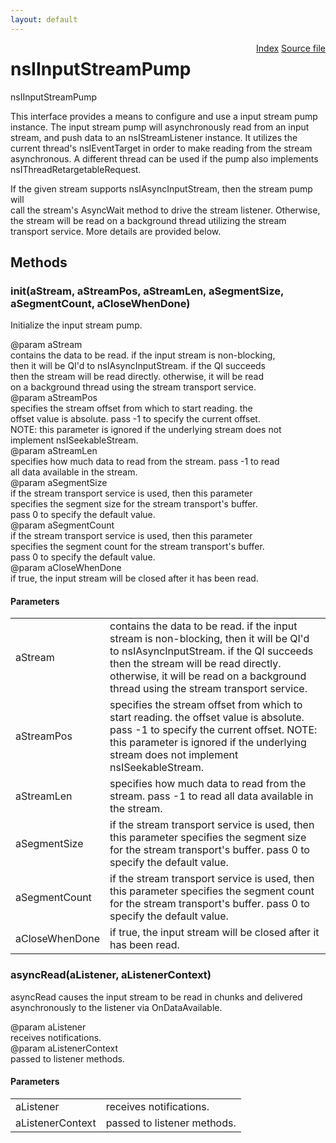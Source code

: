 ```yaml
---
layout: default
---
```

<div class='links' style='float:right'><a href="../index.html">Index</a>
<a href="http://dxr.mozilla.org/mozilla-central/source/netwerk/base/public/nsIInputStreamPump.idl">Source file</a>
</div>

# nsIInputStreamPump #
  
nsIInputStreamPump  
  
This interface provides a means to configure and use a input stream pump  
instance.  The input stream pump will asynchronously read from an input  
stream, and push data to an nsIStreamListener instance.  It utilizes the  
current thread's nsIEventTarget in order to make reading from the stream  
asynchronous. A different thread can be used if the pump also implements  
nsIThreadRetargetableRequest.  
  
If the given stream supports nsIAsyncInputStream, then the stream pump will  
call the stream's AsyncWait method to drive the stream listener.  Otherwise,  
the stream will be read on a background thread utilizing the stream  
transport service.  More details are provided below.  
  

## Methods ##

### init(aStream, aStreamPos, aStreamLen, aSegmentSize, aSegmentCount, aCloseWhenDone) ###
  
Initialize the input stream pump.  
  
@param aStream  
       contains the data to be read.  if the input stream is non-blocking,  
       then it will be QI'd to nsIAsyncInputStream.  if the QI succeeds  
       then the stream will be read directly.  otherwise, it will be read  
       on a background thread using the stream transport service.  
@param aStreamPos  
       specifies the stream offset from which to start reading.  the  
       offset value is absolute.  pass -1 to specify the current offset.  
       NOTE: this parameter is ignored if the underlying stream does not  
       implement nsISeekableStream.  
@param aStreamLen  
       specifies how much data to read from the stream.  pass -1 to read  
       all data available in the stream.  
@param aSegmentSize  
       if the stream transport service is used, then this parameter  
       specifies the segment size for the stream transport's buffer.  
       pass 0 to specify the default value.  
@param aSegmentCount  
       if the stream transport service is used, then this parameter  
       specifies the segment count for the stream transport's buffer.  
       pass 0 to specify the default value.  
@param aCloseWhenDone  
       if true, the input stream will be closed after it has been read.  
  

#### Parameters ####

<table>

<tr>
<td>aStream</td>
<td>       contains the data to be read.  if the input stream is non-blocking,  
       then it will be QI'd to nsIAsyncInputStream.  if the QI succeeds  
       then the stream will be read directly.  otherwise, it will be read  
       on a background thread using the stream transport service.  
</td>
</tr>

<tr>
<td>aStreamPos</td>
<td>       specifies the stream offset from which to start reading.  the  
       offset value is absolute.  pass -1 to specify the current offset.  
       NOTE: this parameter is ignored if the underlying stream does not  
       implement nsISeekableStream.  
</td>
</tr>

<tr>
<td>aStreamLen</td>
<td>       specifies how much data to read from the stream.  pass -1 to read  
       all data available in the stream.  
</td>
</tr>

<tr>
<td>aSegmentSize</td>
<td>       if the stream transport service is used, then this parameter  
       specifies the segment size for the stream transport's buffer.  
       pass 0 to specify the default value.  
</td>
</tr>

<tr>
<td>aSegmentCount</td>
<td>       if the stream transport service is used, then this parameter  
       specifies the segment count for the stream transport's buffer.  
       pass 0 to specify the default value.  
</td>
</tr>

<tr>
<td>aCloseWhenDone</td>
<td>       if true, the input stream will be closed after it has been read.  
</td>
</tr>

</table>

### asyncRead(aListener, aListenerContext) ###
  
asyncRead causes the input stream to be read in chunks and delivered  
asynchronously to the listener via OnDataAvailable.  
  
@param aListener  
       receives notifications.  
@param aListenerContext  
       passed to listener methods.  
  

#### Parameters ####

<table>

<tr>
<td>aListener</td>
<td>       receives notifications.  
</td>
</tr>

<tr>
<td>aListenerContext</td>
<td>       passed to listener methods.  
</td>
</tr>

</table>

